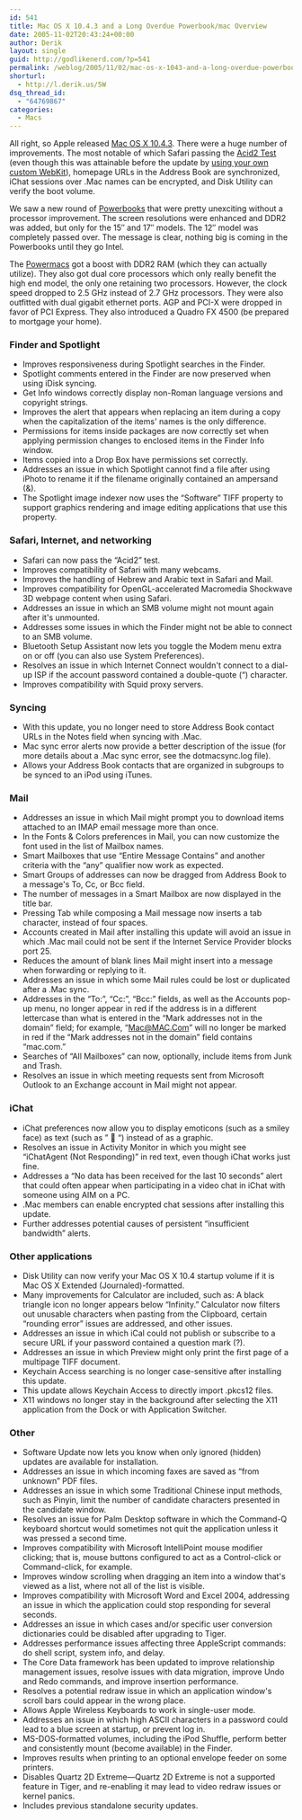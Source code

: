 ```yaml
---
id: 541
title: Mac OS X 10.4.3 and a Long Overdue Powerbook/mac Overview
date: 2005-11-02T20:43:24+00:00
author: Derik
layout: single
guid: http://godlikenerd.com/?p=541
permalink: /weblog/2005/11/02/mac-os-x-1043-and-a-long-overdue-powerbookmac-overview/
shorturl:
  - http://l.derik.us/5W
dsq_thread_id:
  - "64769867"
categories:
  - Macs
---
```

All right, so Apple released [Mac OS X 10.4.3](http://docs.info.apple.com/article.html?artnum=301984). There were a huge number of improvements. The most notable of which Safari passing the [Acid2 Test](http://www.webstandards.org/act/acid2/test.html) (even though this was attainable before the update by [using your own custom WebKit](http://godlikenerd.com/weblog/2005/07/09/roll-your-own-safari/)), homepage URLs in the Address Book are synchronized, iChat sessions over .Mac names can be encrypted, and Disk Utility can verify the boot volume.

We saw a new round of [Powerbooks](http://www.apple.com/powerbook/) that were pretty unexciting without a processor improvement. The screen resolutions were enhanced and DDR2 was added, but only for the 15&#8243; and 17&#8243; models. The 12&#8243; model was completely passed over. The message is clear, nothing big is coming in the Powerbooks until they go Intel.

The [Powermacs](http://www.apple.com/powermac/) got a boost with DDR2 RAM (which they can actually utilize). They also got dual core processors which only really benefit the high end model, the only one retaining two processors. However, the clock speed dropped to 2.5 GHz instead of 2.7 GHz processors. They were also outfitted with dual gigabit ethernet ports. AGP and PCI-X were dropped in favor of PCI Express. They also introduced a Quadro FX 4500 (be prepared to mortgage your home). <!--more-->

### Finder and Spotlight

  * Improves responsiveness during Spotlight searches in the Finder.
  * Spotlight comments entered in the Finder are now preserved when using iDisk syncing.
  * Get Info windows correctly display non-Roman language versions and copyright strings.
  * Improves the alert that appears when replacing an item during a copy when the capitalization of the items' names is the only difference.
  * Permissions for items inside packages are now correctly set when applying permission changes to enclosed items in the Finder Info window.
  * Items copied into a Drop Box have permissions set correctly.
  * Addresses an issue in which Spotlight cannot find a file after using iPhoto to rename it if the filename originally contained an ampersand (&).
  * The Spotlight image indexer now uses the &#8220;Software&#8221; TIFF property to support graphics rendering and image editing applications that use this property.

### Safari, Internet, and networking

  * Safari can now pass the &#8220;Acid2&#8221; test.
  * Improves compatibility of Safari with many webcams.
  * Improves the handling of Hebrew and Arabic text in Safari and Mail.
  * Improves compatibility for OpenGL-accelerated Macromedia Shockwave 3D webpage content when using Safari.
  * Addresses an issue in which an SMB volume might not mount again after it's unmounted.
  * Addresses some issues in which the Finder might not be able to connect to an SMB volume.
  * Bluetooth Setup Assistant now lets you toggle the Modem menu extra on or off (you can also use System Preferences).
  * Resolves an issue in which Internet Connect wouldn't connect to a dial-up ISP if the account password contained a double-quote (&#8220;) character.
  * Improves compatibility with Squid proxy servers. 

### Syncing

  * With this update, you no longer need to store Address Book contact URLs in the Notes field when syncing with .Mac.
  * Mac sync error alerts now provide a better description of the issue (for more details about a .Mac sync error, see the dotmacsync.log file).
  * Allows your Address Book contacts that are organized in subgroups to be synced to an iPod using iTunes.

### Mail

  * Addresses an issue in which Mail might prompt you to download items attached to an IMAP email message more than once.
  * In the Fonts & Colors preferences in Mail, you can now customize the font used in the list of Mailbox names.
  * Smart Mailboxes that use &#8220;Entire Message Contains&#8221; and another criteria with the &#8220;any&#8221; qualifier now work as expected.
  * Smart Groups of addresses can now be dragged from Address Book to a message's To, Cc, or Bcc field.
  * The number of messages in a Smart Mailbox are now displayed in the title bar.
  * Pressing Tab while composing a Mail message now inserts a tab character, instead of four spaces.
  * Accounts created in Mail after installing this update will avoid an issue in which .Mac mail could not be sent if the Internet Service Provider blocks port 25.
  * Reduces the amount of blank lines Mail might insert into a message when forwarding or replying to it.
  * Addresses an issue in which some Mail rules could be lost or duplicated after a .Mac sync.
  * Addresses in the &#8220;To:&#8221;, &#8220;Cc:&#8221;, &#8220;Bcc:&#8221; fields, as well as the Accounts pop-up menu, no longer appear in red if the address is in a different lettercase than what is entered in the &#8220;Mark addresses not in the domain&#8221; field; for example, &#8220;Mac@MAC.Com&#8221; will no longer be marked in red if the &#8220;Mark addresses not in the domain&#8221; field contains &#8220;mac.com.&#8221;
  * Searches of &#8220;All Mailboxes&#8221; can now, optionally, include items from Junk and Trash.
  * Resolves an issue in which meeting requests sent from Microsoft Outlook to an Exchange account in Mail might not appear.

### iChat

  * iChat preferences now allow you to display emoticons (such as a smiley face) as text (such as &#8221; 🙂 &#8220;) instead of as a graphic.
  * Resolves an issue in Activity Monitor in which you might see &#8220;iChatAgent (Not Responding)&#8221; in red text, even though iChat works just fine.
  * Addresses a &#8220;No data has been received for the last 10 seconds&#8221; alert that could often appear when participating in a video chat in iChat with someone using AIM on a PC.
  * .Mac members can enable encrypted chat sessions after installing this update.
  * Further addresses potential causes of persistent &#8220;insufficient bandwidth&#8221; alerts.

### Other applications

  * Disk Utility can now verify your Mac OS X 10.4 startup volume if it is Mac OS X Extended (Journaled)-formatted.
  * Many improvements for Calculator are included, such as: A black triangle icon no longer appears below &#8220;Infinity.&#8221; Calculator now filters out unusable characters when pasting from the Clipboard, certain &#8220;rounding error&#8221; issues are addressed, and other issues.
  * Addresses an issue in which iCal could not publish or subscribe to a secure URL if your password contained a question mark (?).
  * Addresses an issue in which Preview might only print the first page of a multipage TIFF document.
  * Keychain Access searching is no longer case-sensitive after installing this update.
  * This update allows Keychain Access to directly import .pkcs12 files.
  * X11 windows no longer stay in the background after selecting the X11 application from the Dock or with Application Switcher.

### Other

  * Software Update now lets you know when only ignored (hidden) updates are available for installation.
  * Addresses an issue in which incoming faxes are saved as &#8220;from unknown&#8221; PDF files.
  * Addresses an issue in which some Traditional Chinese input methods, such as Pinyin, limit the number of candidate characters presented in the candidate window.
  * Resolves an issue for Palm Desktop software in which the Command-Q keyboard shortcut would sometimes not quit the application unless it was pressed a second time.
  * Improves compatibility with Microsoft IntelliPoint mouse modifier clicking; that is, mouse buttons configured to act as a Control-click or Command-click, for example.
  * Improves window scrolling when dragging an item into a window that's viewed as a list, where not all of the list is visible.
  * Improves compatibility with Microsoft Word and Excel 2004, addressing an issue in which the application could stop responding for several seconds.
  * Addresses an issue in which cases and/or specific user conversion dictionaries could be disabled after upgrading to Tiger.
  * Addresses performance issues affecting three AppleScript commands: do shell script, system info, and delay.
  * The Core Data framework has been updated to improve relationship management issues, resolve issues with data migration, improve Undo and Redo commands, and improve insertion performance.
  * Resolves a potential redraw issue in which an application window's scroll bars could appear in the wrong place.
  * Allows Apple Wireless Keyboards to work in single-user mode.
  * Addresses an issue in which high ASCII characters in a password could lead to a blue screen at startup, or prevent log in.
  * MS-DOS-formatted volumes, including the iPod Shuffle, perform better and consistently mount (become available) in the Finder.
  * Improves results when printing to an optional envelope feeder on some printers.
  * Disables Quartz 2D Extreme&mdash;Quartz 2D Extreme is not a supported feature in Tiger, and re-enabling it may lead to video redraw issues or kernel panics.
  * Includes previous standalone security updates.